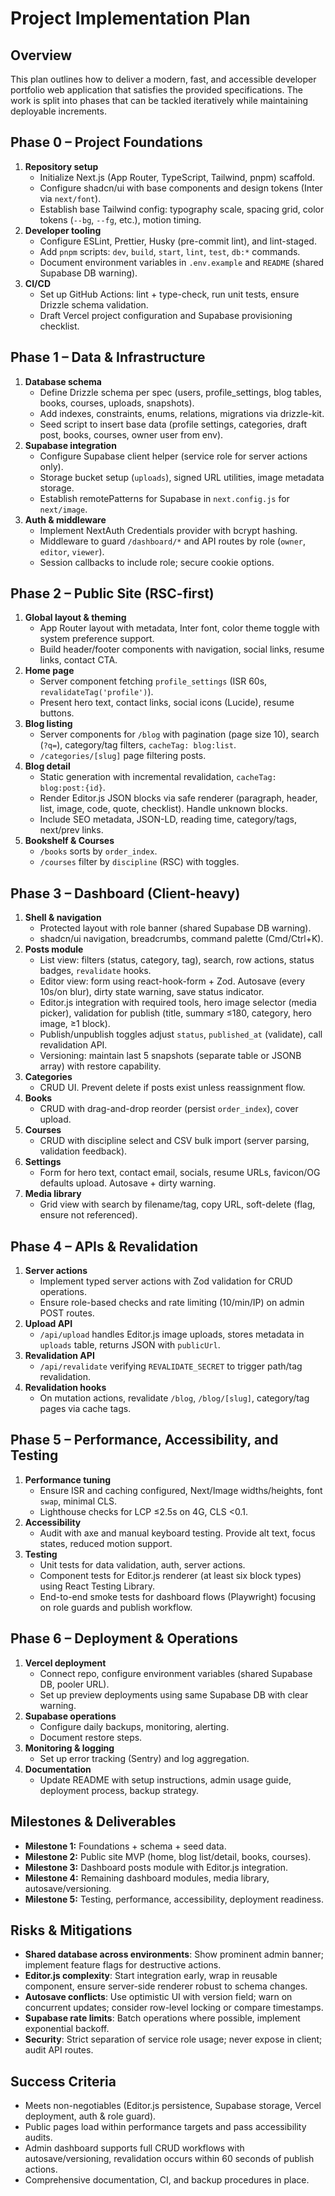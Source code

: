 # Project Implementation Plan

## Overview
This plan outlines how to deliver a modern, fast, and accessible developer portfolio web application that satisfies the provided specifications. The work is split into phases that can be tackled iteratively while maintaining deployable increments.

## Phase 0 – Project Foundations
1. **Repository setup**
   - Initialize Next.js (App Router, TypeScript, Tailwind, pnpm) scaffold.
   - Configure shadcn/ui with base components and design tokens (Inter via `next/font`).
   - Establish base Tailwind config: typography scale, spacing grid, color tokens (`--bg`, `--fg`, etc.), motion timing.
2. **Developer tooling**
   - Configure ESLint, Prettier, Husky (pre-commit lint), and lint-staged.
   - Add `pnpm` scripts: `dev`, `build`, `start`, `lint`, `test`, `db:*` commands.
   - Document environment variables in `.env.example` and `README` (shared Supabase DB warning).
3. **CI/CD**
   - Set up GitHub Actions: lint + type-check, run unit tests, ensure Drizzle schema validation.
   - Draft Vercel project configuration and Supabase provisioning checklist.

## Phase 1 – Data & Infrastructure
1. **Database schema**
   - Define Drizzle schema per spec (users, profile_settings, blog tables, books, courses, uploads, snapshots).
   - Add indexes, constraints, enums, relations, migrations via drizzle-kit.
   - Seed script to insert base data (profile settings, categories, draft post, books, courses, owner user from env).
2. **Supabase integration**
   - Configure Supabase client helper (service role for server actions only).
   - Storage bucket setup (`uploads`), signed URL utilities, image metadata storage.
   - Establish remotePatterns for Supabase in `next.config.js` for `next/image`.
3. **Auth & middleware**
   - Implement NextAuth Credentials provider with bcrypt hashing.
   - Middleware to guard `/dashboard/*` and API routes by role (`owner`, `editor`, `viewer`).
   - Session callbacks to include role; secure cookie options.

## Phase 2 – Public Site (RSC-first)
1. **Global layout & theming**
   - App Router layout with metadata, Inter font, color theme toggle with system preference support.
   - Build header/footer components with navigation, social links, resume links, contact CTA.
2. **Home page**
   - Server component fetching `profile_settings` (ISR 60s, `revalidateTag('profile')`).
   - Present hero text, contact links, social icons (Lucide), resume buttons.
3. **Blog listing**
   - Server components for `/blog` with pagination (page size 10), search (`?q=`), category/tag filters, `cacheTag: blog:list`.
   - `/categories/[slug]` page filtering posts.
4. **Blog detail**
   - Static generation with incremental revalidation, `cacheTag: blog:post:{id}`.
   - Render Editor.js JSON blocks via safe renderer (paragraph, header, list, image, code, quote, checklist). Handle unknown blocks.
   - Include SEO metadata, JSON-LD, reading time, category/tags, next/prev links.
5. **Bookshelf & Courses**
   - `/books` sorts by `order_index`.
   - `/courses` filter by `discipline` (RSC) with toggles.

## Phase 3 – Dashboard (Client-heavy)
1. **Shell & navigation**
   - Protected layout with role banner (shared Supabase DB warning).
   - shadcn/ui navigation, breadcrumbs, command palette (Cmd/Ctrl+K).
2. **Posts module**
   - List view: filters (status, category, tag), search, row actions, status badges, `revalidate` hooks.
   - Editor view: form using react-hook-form + Zod. Autosave (every 10s/on blur), dirty state warning, save status indicator.
   - Editor.js integration with required tools, hero image selector (media picker), validation for publish (title, summary ≤180, category, hero image, ≥1 block).
   - Publish/unpublish toggles adjust `status`, `published_at` (validate), call revalidation API.
   - Versioning: maintain last 5 snapshots (separate table or JSONB array) with restore capability.
3. **Categories**
   - CRUD UI. Prevent delete if posts exist unless reassignment flow.
4. **Books**
   - CRUD with drag-and-drop reorder (persist `order_index`), cover upload.
5. **Courses**
   - CRUD with discipline select and CSV bulk import (server parsing, validation feedback).
6. **Settings**
   - Form for hero text, contact email, socials, resume URLs, favicon/OG defaults upload. Autosave + dirty warning.
7. **Media library**
   - Grid view with search by filename/tag, copy URL, soft-delete (flag, ensure not referenced).

## Phase 4 – APIs & Revalidation
1. **Server actions**
   - Implement typed server actions with Zod validation for CRUD operations.
   - Ensure role-based checks and rate limiting (10/min/IP) on admin POST routes.
2. **Upload API**
   - `/api/upload` handles Editor.js image uploads, stores metadata in `uploads` table, returns JSON with `publicUrl`.
3. **Revalidation API**
   - `/api/revalidate` verifying `REVALIDATE_SECRET` to trigger path/tag revalidation.
4. **Revalidation hooks**
   - On mutation actions, revalidate `/blog`, `/blog/[slug]`, category/tag pages via cache tags.

## Phase 5 – Performance, Accessibility, and Testing
1. **Performance tuning**
   - Ensure ISR and caching configured, Next/Image widths/heights, font `swap`, minimal CLS.
   - Lighthouse checks for LCP ≤2.5s on 4G, CLS <0.1.
2. **Accessibility**
   - Audit with axe and manual keyboard testing. Provide alt text, focus states, reduced motion support.
3. **Testing**
   - Unit tests for data validation, auth, server actions.
   - Component tests for Editor.js renderer (at least six block types) using React Testing Library.
   - End-to-end smoke tests for dashboard flows (Playwright) focusing on role guards and publish workflow.

## Phase 6 – Deployment & Operations
1. **Vercel deployment**
   - Connect repo, configure environment variables (shared Supabase DB, pooler URL).
   - Set up preview deployments using same Supabase DB with clear warning.
2. **Supabase operations**
   - Configure daily backups, monitoring, alerting.
   - Document restore steps.
3. **Monitoring & logging**
   - Set up error tracking (Sentry) and log aggregation.
4. **Documentation**
   - Update README with setup instructions, admin usage guide, deployment process, backup strategy.

## Milestones & Deliverables
- **Milestone 1:** Foundations + schema + seed data.
- **Milestone 2:** Public site MVP (home, blog list/detail, books, courses).
- **Milestone 3:** Dashboard posts module with Editor.js integration.
- **Milestone 4:** Remaining dashboard modules, media library, autosave/versioning.
- **Milestone 5:** Testing, performance, accessibility, deployment readiness.

## Risks & Mitigations
- **Shared database across environments**: Show prominent admin banner; implement feature flags for destructive actions.
- **Editor.js complexity**: Start integration early, wrap in reusable component, ensure server-side renderer robust to schema changes.
- **Autosave conflicts**: Use optimistic UI with version field; warn on concurrent updates; consider row-level locking or compare timestamps.
- **Supabase rate limits**: Batch operations where possible, implement exponential backoff.
- **Security**: Strict separation of service role usage; never expose in client; audit API routes.

## Success Criteria
- Meets non-negotiables (Editor.js persistence, Supabase storage, Vercel deployment, auth & role guard).
- Public pages load within performance targets and pass accessibility audits.
- Admin dashboard supports full CRUD workflows with autosave/versioning, revalidation occurs within 60 seconds of publish actions.
- Comprehensive documentation, CI, and backup procedures in place.

